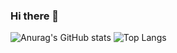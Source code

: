 ### Hi there 👋
![Anurag's GitHub stats](https://github-readme-stats.vercel.app/api?username=anuraghazra&show_icons=true&bg_color=00000000)
![Top Langs](https://github-readme-stats.vercel.app/api/top-langs/?username=anuraghazra&hide_progress=true)
<!--
**Theader/Theader** is a ✨ _special_ ✨ repository because its `README.md` (this file) appears on your GitHub profile.

Here are some ideas to get you started:

- 🔭 I’m currently working on ...
- 🌱 I’m currently learning ...
- 👯 I’m looking to collaborate on ...
- 🤔 I’m looking for help with ...
- 💬 Ask me about ...
- 📫 How to reach me: ...
- 😄 Pronouns: ...
- ⚡ Fun fact: ...
-->
